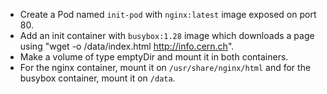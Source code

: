 - Create a Pod named `init-pod` with `nginx:latest` image exposed on port 80.
- Add an init container with `busybox:1.28` image which downloads a page using "wget -o /data/index.html http://info.cern.ch".
- Make a volume of type emptyDir and mount it in both containers.
- For the nginx container, mount it on `/usr/share/nginx/html` and for the busybox container, mount it on `/data`.